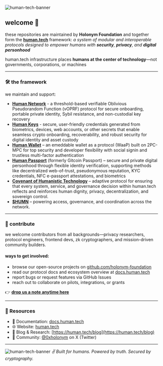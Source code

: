 ![human-tech-banner](https://cdn.jsdelivr.net/gh/humantech-collective/brand@b9496cf98d63e10f2cdd9b0dce2563e6e586d1e9/banners/1500x500_banner-001_twitter_human-tech.png)
## welcome 👋

these repositories are maintained by **Holonym Foundation** and together form the [**human.tech**](https://human.tech) framework: *a system of modular and interoperable protocols designed to empower humans with **security**, **privacy**, and **digital personhood*** 

human.tech infrastructure places **humans at the center of technology**—not governments, corporations, or machines

---

### 🛠️ the framework

we maintain and support:

- [**Human Network**](https://app.othentic.xyz/avs/0x42f15f9e4df4994317453477e80e24797cc1a929) - a threshold-based verifiable Oblivious Pseudorandom Function (vOPRF) protocol for secure onboarding, portable private identity, Sybil resistance, and non-custodial key recovery
- [**Human Keys**](https://coinmarketcap.com/academy/glossary/human-keys) - secure, user-friendly credentials generated from biometrics, devices, web accounts, or other secrets that enable seamless crypto onboarding, recoverability, and robust security for digital identity and asset custody
- [**Human Wallet**](https://wallet.human.tech) – an emeddable wallet as a protocol (WaaP) built on 2PC-MPC for top security and developer flexibility with social signin and trustless multi-factor authentication
- [**Human Passport**](https://passport.human.tech) (formerly Gitcoin Passport) – secure and private digital personhood through flexible identity verification, supporting methods like decentralized web-of-trust, pseudonymous reputation, KYC credentials, NFC e-passport attestations, and biometrics
- [**Covenant of Humanistic Technology**](manifest.human.tech) – adaptive protocol for ensuring that every system, service, and governance decision within human.tech reflects and reinforces human dignity, privacy, decentralization, and sovereign control.
- [**$HUMN**](https://human.tech/token) – powering access, governance, and coordination across the network.
 
---

### 🌱 contribute

we welcome contributors from all backgrounds—privacy researchers, protocol engineers, frontend devs, zk cryptographers, and mission-driven community builders.

#### ways to get involved:
- browse our open-source projects on [github.com/holonym-foundation](https://github.com/holonym-foundation)
- read our protocol docs and ecosystem overview at [docs.human.tech](https://docs.human.tech)
- report bugs or request features via GitHub Issues
- reach out to collaborate on pilots, integrations, or grants

👉 **[drop us a note anytime here](mailto:hello@holonym.id)**

---

### 🔗 Resources

- 📘 Documentation: [docs.human.tech](https://docs.human.tech)
- 🌐 Website: [human.tech](https://human.tech)
- 🧠 Blog & Research: [https://human.tech/blog](https://human.tech/blog)
- 💬 Community: [@0xholonym](https://twitter.com/0xholonym) on X (Twitter)
---
  ![human-tech-banner](https://cdn.jsdelivr.net/gh/humantech-collective/brand@b9496cf98d63e10f2cdd9b0dce2563e6e586d1e9/banners/1500x500_banner-002_twitter_human-tech.png)
_✌️ Built for humans. Powered by truth. Secured by cryptography._
